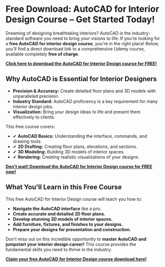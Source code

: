 # Free Download: AutoCAD for Interior Design Course – Get Started Today!

Dreaming of designing breathtaking interiors? AutoCAD is the industry-standard software you need to bring your visions to life. If you're looking for a **free AutoCAD for interior design course**, you're in the right place! Below, you'll find a direct download link to a comprehensive Udemy course, available completely **free of charge**.

[**Click here to download the AutoCAD for Interior Design course for FREE!**](https://udemywork.com/autocad-for-interior-design-course)

## Why AutoCAD is Essential for Interior Designers

*   **Precision & Accuracy:** Create detailed floor plans and 3D models with unparalleled precision.
*   **Industry Standard:**  AutoCAD proficiency is a key requirement for many interior design jobs.
*   **Visualization:**  Bring your design ideas to life and present them effectively to clients.

This free course covers:

*   ✔ **AutoCAD Basics:**  Understanding the interface, commands, and drawing tools.
*   ✔ **2D Drafting:** Creating floor plans, elevations, and sections.
*   ✔ **3D Modeling:**  Building 3D models of interior spaces.
*   ✔ **Rendering:**  Creating realistic visualizations of your designs.

[**Don't wait! Download the AutoCAD for Interior Design course for FREE now!**](https://udemywork.com/autocad-for-interior-design-course)

## What You'll Learn in this Free Course

This free AutoCAD for Interior Design course will teach you how to:

*   **Navigate the AutoCAD interface** like a pro.
*   **Create accurate and detailed 2D floor plans.**
*   **Develop stunning 3D models of interior spaces.**
*   **Add furniture, fixtures, and finishes to your designs.**
*   **Prepare your designs for presentation and construction.**

Don't miss out on this incredible opportunity to **master AutoCAD and jumpstart your interior design career!** This course provides the fundamental skills you need to thrive in the industry.

[**Claim your free AutoCAD for Interior Design course download here!**](https://udemywork.com/autocad-for-interior-design-course)
